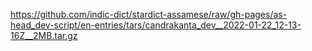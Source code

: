 https://github.com/indic-dict/stardict-assamese/raw/gh-pages/as-head_dev-script/en-entries/tars/candrakanta_dev__2022-01-22_12-13-16Z__2MB.tar.gz  
